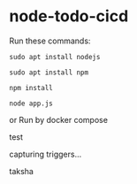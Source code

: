 # node-todo-cicd

Run these commands:


`sudo apt install nodejs`


`sudo apt install npm`


`npm install`

`node app.js`

or Run by docker compose

test

capturing triggers...

taksha
